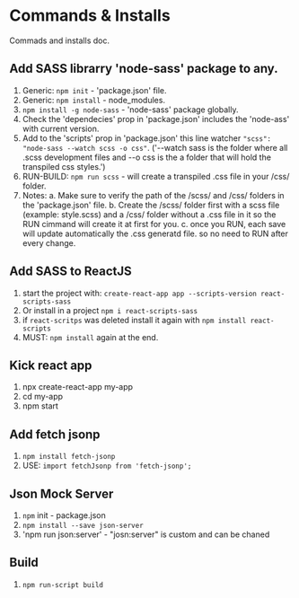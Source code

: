 # Commands & Installs
Commads and installs doc.

## Add SASS librarry 'node-sass' package to any.
1. Generic: `npm init` - 'package.json' file.
2. Generic: `npm install` - node_modules.
3. `npm install -g node-sass` - 'node-sass' package globally.
4. Check the 'dependecies' prop in 'package.json' includes the 'node-ass' with current version.
5. Add to the 'scripts' prop in 'package.json' this line watcher `"scss": "node-sass --watch scss -o css"`. 
  ('--watch sass is the folder where all .scss development files and --o css is the a folder that will hold the
  transpiled css styles.')
6. RUN-BUILD: `npm run scss` - will create a transpiled .css file in your /css/ folder.
7. Notes:
    a. Make sure to verify the path of the /scss/ and /css/ folders in the 'package.json' file.
    b. Create the /scss/ folder first with a scss file (example: style.scss) and a /css/ folder without a .css 
    file in it so the RUN cimmand will create it at first for you.
    c. once you RUN, each save will update automatically the .css generatd file. so no need to RUN after every change.

## Add SASS to ReactJS
1. start the project with: `create-react-app app --scripts-version react-scripts-sass`
2. Or install in a project `npm i react-scripts-sass`
3. if `react-scritps` was deleted install it again with `npm install react-scripts`
4. MUST: `npm install` again at the end.

## Kick react app
1. npx create-react-app my-app
2. cd my-app
3. npm start

## Add fetch jsonp
1. `npm install fetch-jsonp`
2. USE: `import fetchJsonp from 'fetch-jsonp';`

## Json Mock Server
1. `npm` init - package.json
2. `npm install --save json-server`
3. 'npm run json:server' - "josn:server" is custom and can be chaned

## Build
1. `npm run-script build`
